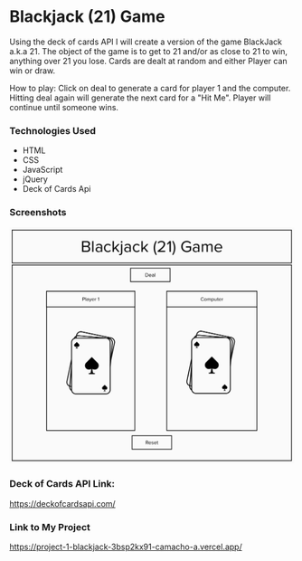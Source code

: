 # Blackjack (21) Game

Using the deck of cards API I will create a version of the game BlackJack a.k.a 21. The object of the game is to get to 21 and/or as close to 21 to win, anything over 21 you lose. Cards are dealt at random and either Player can win or draw.  

How to play:
Click on deal to generate a card for player 1 and the computer. Hitting deal again will generate the next card for a "Hit Me". Player will continue until someone wins. 

### Technologies Used

- HTML
- CSS
- JavaScript
- jQuery
- Deck of Cards Api

### Screenshots

![BlackJack Game Layout](project1_layout.png)

### Deck of Cards API Link:
https://deckofcardsapi.com/


### Link to My Project
https://project-1-blackjack-3bsp2kx91-camacho-a.vercel.app/
